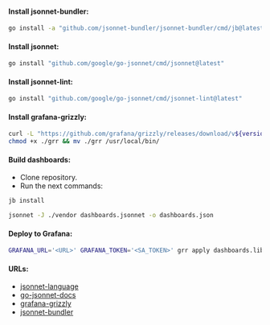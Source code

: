#### Install jsonnet-bundler:
```bash
go install -a "github.com/jsonnet-bundler/jsonnet-bundler/cmd/jb@latest"
```

#### Install jsonnet:
```bash
go install "github.com/google/go-jsonnet/cmd/jsonnet@latest"
```

#### Install jsonnet-lint:
```bash
go install "github.com/google/go-jsonnet/cmd/jsonnet-lint@latest"
```

#### Install grafana-grizzly:
```bash
curl -L "https://github.com/grafana/grizzly/releases/download/v${version}/grr-linux-amd64" -o ./grr && \
chmod +x ./grr && mv ./grr /usr/local/bin/
```

#### Build dashboards:
- Clone repository.
- Run the next commands:
```bash
jb install
```
```bash
jsonnet -J ./vendor dashboards.jsonnet -o dashboards.json
```

#### Deploy to Grafana:
```bash
GRAFANA_URL='<URL>' GRAFANA_TOKEN='<SA_TOKEN>' grr apply dashboards.libsonnet
```

#### URLs:
- [jsonnet-language](https://jsonnet.org/)
- [go-jsonnet-docs](https://github.com/google/go-jsonnet/blob/master/README.md)
- [grafana-grizzly](https://grafana.github.io/grizzly/)
- [jsonnet-bundler](https://github.com/jsonnet-bundler/jsonnet-bundler/blob/master/README.md)
